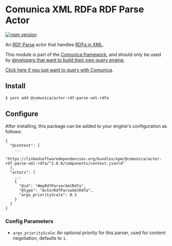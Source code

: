 # Comunica XML RDFa RDF Parse Actor

[![npm version](https://badge.fury.io/js/%40comunica%2Factor-rdf-parse-xml-rdfa.svg)](https://www.npmjs.com/package/@comunica/actor-rdf-parse-xml-rdfa)

An [RDF Parse](https://github.com/comunica/comunica/tree/master/packages/bus-rdf-parse) actor that handles [RDFa in XML](https://www.w3.org/TR/2008/REC-SVGTiny12-20081222/metadata.html#MetadataAttributes).

This module is part of the [Comunica framework](https://github.com/comunica/comunica),
and should only be used by [developers that want to build their own query engine](https://comunica.dev/docs/modify/).

[Click here if you just want to query with Comunica](https://comunica.dev/docs/query/).

## Install

```bash
$ yarn add @comunica/actor-rdf-parse-xml-rdfa
```

## Configure

After installing, this package can be added to your engine's configuration as follows:
```text
{
  "@context": [
    ...
    "https://linkedsoftwaredependencies.org/bundles/npm/@comunica/actor-rdf-parse-xml-rdfa/^2.0.0/components/context.jsonld"  
  ],
  "actors": [
    ...
    {
      "@id": "#myRdfParserXmlRdfa",
      "@type": "ActorRdfParseXmlRdfa",
      "args_priorityScale": 0.3
    }
  ]
}
```

### Config Parameters

* `args_priorityScale`: An optional priority for this parser, used for content negotiation, defaults to `1`.
